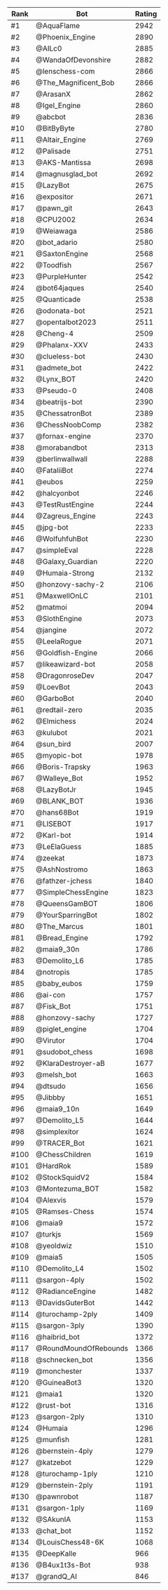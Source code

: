 Rank|Bot|Rating
---|---|---
#1|@AquaFlame|2942
#2|@Phoenix_Engine|2890
#3|@AILc0|2885
#4|@WandaOfDevonshire|2882
#5|@lenschess-com|2866
#6|@The_Magnificent_Bob|2866
#7|@ArasanX|2862
#8|@Igel_Engine|2860
#9|@abcbot|2836
#10|@BitByByte|2780
#11|@Altair_Engine|2769
#12|@Palisade|2751
#13|@AKS-Mantissa|2698
#14|@magnusglad_bot|2692
#15|@LazyBot|2675
#16|@expositor|2671
#17|@pawn_git|2643
#18|@CPU2002|2634
#19|@Weiawaga|2586
#20|@bot_adario|2580
#21|@SaxtonEngine|2568
#22|@Toodfish|2567
#23|@PurpleHunter|2542
#24|@bot64jaques|2540
#25|@Quanticade|2538
#26|@odonata-bot|2521
#27|@opentalbot2023|2511
#28|@Cheng-4|2509
#29|@Phalanx-XXV|2433
#30|@clueless-bot|2430
#31|@admete_bot|2422
#32|@Lynx_BOT|2420
#33|@Pseudo-0|2408
#34|@beatrijs-bot|2390
#35|@ChessatronBot|2389
#36|@ChessNoobComp|2382
#37|@fornax-engine|2370
#38|@morabandbot|2313
#39|@berlinwallwall|2288
#40|@FataliiBot|2274
#41|@eubos|2259
#42|@halcyonbot|2246
#43|@TestRustEngine|2244
#44|@Zagreus_Engine|2243
#45|@jpg-bot|2233
#46|@WolfuhfuhBot|2230
#47|@simpleEval|2228
#48|@Galaxy_Guardian|2220
#49|@Humaia-Strong|2132
#50|@honzovy-sachy-2|2106
#51|@MaxwellOnLC|2101
#52|@matmoi|2094
#53|@SlothEngine|2073
#54|@jangine|2072
#55|@LeelaRogue|2071
#56|@Goldfish-Engine|2066
#57|@likeawizard-bot|2058
#58|@DragonroseDev|2047
#59|@LoevBot|2043
#60|@GarboBot|2040
#61|@redtail-zero|2035
#62|@Elmichess|2024
#63|@kulubot|2021
#64|@sun_bird|2007
#65|@myopic-bot|1978
#66|@Boris-Trapsky|1963
#67|@Walleye_Bot|1952
#68|@LazyBotJr|1945
#69|@BLANK_BOT|1936
#70|@hans68Bot|1919
#71|@LISEBOT|1917
#72|@Karl-bot|1914
#73|@LeElaGuess|1885
#74|@zeekat|1873
#75|@AshNostromo|1863
#76|@fathzer-jchess|1840
#77|@SimpleChessEngine|1823
#78|@QueensGamBOT|1806
#79|@YourSparringBot|1802
#80|@The_Marcus|1801
#81|@Bread_Engine|1792
#82|@maia9_30n|1786
#83|@Demolito_L6|1785
#84|@notropis|1785
#85|@baby_eubos|1759
#86|@ai-con|1757
#87|@Fisk_Bot|1751
#88|@honzovy-sachy|1727
#89|@piglet_engine|1704
#90|@Virutor|1704
#91|@sudobot_chess|1698
#92|@KlaraDestroyer-aB|1677
#93|@melsh_bot|1663
#94|@dtsudo|1656
#95|@Jibbby|1651
#96|@maia9_10n|1649
#97|@Demolito_L5|1644
#98|@simplexitor|1624
#99|@TRACER_Bot|1621
#100|@ChessChildren|1619
#101|@HardRok|1589
#102|@StockSquidV2|1584
#103|@Montezuma_BOT|1582
#104|@Alexvis|1579
#105|@Ramses-Chess|1574
#106|@maia9|1572
#107|@turkjs|1569
#108|@yeoldwiz|1510
#109|@maia5|1505
#110|@Demolito_L4|1502
#111|@sargon-4ply|1502
#112|@RadianceEngine|1482
#113|@DavidsGuterBot|1442
#114|@turochamp-2ply|1409
#115|@sargon-3ply|1390
#116|@haibrid_bot|1372
#117|@RoundMoundOfRebounds|1366
#118|@schnecken_bot|1356
#119|@monchester|1337
#120|@GuineaBot3|1320
#121|@maia1|1320
#122|@rust-bot|1316
#123|@sargon-2ply|1310
#124|@Humaia|1296
#125|@munfish|1281
#126|@bernstein-4ply|1279
#127|@katzebot|1229
#128|@turochamp-1ply|1210
#129|@bernstein-2ply|1191
#130|@pawnrobot|1187
#131|@sargon-1ply|1169
#132|@SAkunIA|1153
#133|@chat_bot|1152
#134|@LouisChess48-6K|1068
#135|@DeepKalle|966
#136|@B4ux1t3s-Bot|938
#137|@grandQ_AI|846
